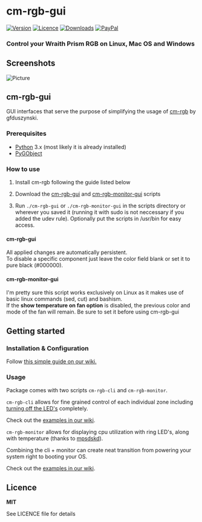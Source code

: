 # cm-rgb-gui
[![Version](https://img.shields.io/pypi/v/cm-rgb?style=for-the-badge)](https://pypi.org/project/cm-rgb/)
[![Licence](https://img.shields.io/github/license/gfduszynski/cm-rgb?color=blue&style=for-the-badge)](https://github.com/gfduszynski/cm-rgb/)
[![Downloads](https://img.shields.io/pypi/dm/cm-rgb?&style=for-the-badge)](https://github.com/gfduszynski/cm-rgb/)
[![PayPal](https://img.shields.io/badge/PayPal-3$-1abc9c.svg?style=for-the-badge)](https://www.paypal.me/gfduszynski/3USD)


### Control your Wraith Prism RGB on Linux, Mac OS and Windows

## Screenshots
![Picture](https://github.com/groovykiwi/cm-rgb-gui/raw/master/screenshot.png)

## cm-rgb-gui
GUI interfaces that serve the purpose of simplifying the usage of [cm-rgb](https://github.com/gfduszynski/cm-rgb) by gfduszynski.

### Prerequisites
* [Python](https://www.python.org/) 3.x (most likely it is already installed)
* [PyGObject](https://wiki.gnome.org/action/show/Projects/PyGObject)

### How to use
1. Install cm-rgb following the guide listed below

2. Download the [cm-rgb-gui](https://raw.githubusercontent.com/groovykiwi/cm-rgb-gui/master/scripts/cm-rgb-gui) and [cm-rgb-monitor-gui](https://raw.githubusercontent.com/groovykiwi/cm-rgb-gui/master/scripts/cm-rgb-monitor-gui) scripts

3. Run ```./cm-rgb-gui``` or ```./cm-rgb-monitor-gui```  in the scripts directory or wherever you saved it (running it with sudo is not neccessary if you added the udev rule). Optionally put the scripts in /usr/bin for easy access.

#### cm-rgb-gui
All applied changes are automatically persistent.  
To disable a specific component just leave the color field blank or set it to pure black (#000000).

#### cm-rgb-monitor-gui
I'm pretty sure this script works exclusively on Linux as it makes use of basic linux commands (sed, cut) and bashism.  
If the **show temperature on fan option** is disabled, the previous color and mode of the fan will remain. Be sure to set it before using cm-rgb-gui

## Getting started
### Installation & Configuration

Follow [this simple guide on our wiki.](https://github.com/gfduszynski/cm-rgb/wiki/1.-Installation-&-Configuration)

### Usage

Package comes with two scripts ``cm-rgb-cli`` and ``cm-rgb-monitor``.  

``cm-rgb-cli`` allows for fine grained control of each individual zone including [turning off the LED's](https://github.com/gfduszynski/cm-rgb/wiki/2.-CLI-usage#3-turning-all-zones-off) completely.

Check out the [examples in our wiki](https://github.com/gfduszynski/cm-rgb/wiki/2.-CLI-usage).

``cm-rgb-monitor`` allows for displaying cpu utilization with ring LED's, along with temperature (thanks to [mpsdskd](https://github.com/mpsdskd)).

Combining the cli + monitor can create neat transition from powering your system right to booting your OS.

Check out the [examples in our wiki](https://github.com/gfduszynski/cm-rgb/wiki/3.-Monitor-usage).

## Licence

**MIT** 

See LICENCE file for details
